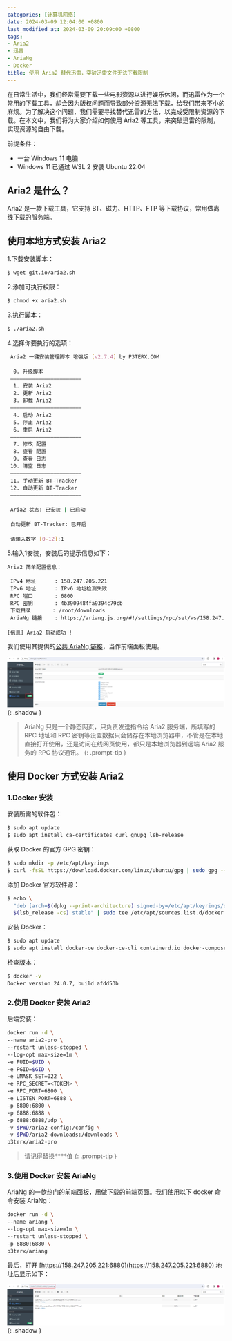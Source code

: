 ```yaml
---
categories: [计算机网络]
date: 2024-03-09 12:04:00 +0800
last_modified_at: 2024-03-09 20:09:00 +0800
tags:
- Aria2
- 迅雷
- Ar­i­aNg
- Docker
title: 使用 Aria2 替代迅雷，突破迅雷文件无法下载限制
---
```


在日常生活中，我们经常需要下载一些电影资源以进行娱乐休闲，而迅雷作为一个常用的下载工具，却会因为版权问题而导致部分资源无法下载，给我们带来不小的麻烦。为了解决这个问题，我们需要寻找替代迅雷的方法，以完成受限制资源的下载。在本文中，我们将为大家介绍如何使用 Aria2 等工具，来突破迅雷的限制，实现资源的自由下载。

前提条件：

- 一台 Windows 11 电脑
- Windows 11 已通过 WSL 2 安装 Ubuntu 22.04

## Aria2 是什么？

Aria2 是一款下载工具，它支持 BT、磁力、HTTP、FTP 等下载协议，常用做离线下载的服务端。

## 使用本地方式安装 Aria2

1.下载安装脚本：

```bash
$ wget git.io/aria2.sh
```

2.添加可执行权限：

```bash
$ chmod +x aria2.sh
```

3.执行脚本：

```bash
$ ./aria2.sh
```

4.选择你要执行的选项：

```bash
 Aria2 一键安装管理脚本 增强版 [v2.7.4] by P3TERX.COM
 
  0. 升级脚本
 ———————————————————————
  1. 安装 Aria2
  2. 更新 Aria2
  3. 卸载 Aria2
 ———————————————————————
  4. 启动 Aria2
  5. 停止 Aria2
  6. 重启 Aria2
 ———————————————————————
  7. 修改 配置
  8. 查看 配置
  9. 查看 日志
 10. 清空 日志
 ———————————————————————
 11. 手动更新 BT-Tracker
 12. 自动更新 BT-Tracker
 ———————————————————————

 Aria2 状态: 已安装 | 已启动

 自动更新 BT-Tracker: 已开启

 请输入数字 [0-12]:1
```

5.输入1安装，安装后的提示信息如下：

```bash
Aria2 简单配置信息：

 IPv4 地址      : 158.247.205.221
 IPv6 地址      : IPv6 地址检测失败
 RPC 端口       : 6800
 RPC 密钥       : 4b3909484fa9394c79cb
 下载目录       : /root/downloads
 AriaNg 链接    : https://ariang.js.org/#!/settings/rpc/set/ws/158.247.205.221/6800/jsonrpc/NGIzOTA5NDg0ZmE5Mzk0Yzc5Y2I=

[信息] Aria2 启动成功 !
```

我们使用其提供的[公共 AriaNg 链接](https://ariang.js.org/#!/settings/rpc/set/ws/158.247.205.221/6800/jsonrpc/NGIzOTA5NDg0ZmE5Mzk0Yzc5Y2I=)，当作前端面板使用。

![公共 AriaNg 面板界面](/img/image-20240309204459795.png){: .shadow }

> Ar­i­aNg 只是一个静态网页，只负责发送指令给 Aria2 服务端，所填写的 RPC 地址和 RPC 密钥等设置数据只会储存在本地浏览器中，不管是在本地直接打开使用，还是访问在线网页使用，都只是本地浏览器到远端 Aria2 服务的 RPC 协议通讯。
{: .prompt-tip }

## 使用 Docker 方式安装 Aria2

### 1.Docker 安装

安装所需的软件包：

```bash
$ sudo apt update
$ sudo apt install ca-certificates curl gnupg lsb-release
```

获取 Docker 的官方 GPG 密钥：

```bash
$ sudo mkdir -p /etc/apt/keyrings
$ curl -fsSL https://download.docker.com/linux/ubuntu/gpg | sudo gpg --dearmor -o /etc/apt/keyrings/docker.gpg
```

添加 Docker 官方软件源：

```bash
$ echo \
  "deb [arch=$(dpkg --print-architecture) signed-by=/etc/apt/keyrings/docker.gpg] https://download.docker.com/linux/ubuntu \
  $(lsb_release -cs) stable" | sudo tee /etc/apt/sources.list.d/docker.list > /dev/null
```

安装 Docker：

```bash
$ sudo apt update
$ sudo apt install docker-ce docker-ce-cli containerd.io docker-compose-plugin
```

检查版本：

```bash
$ docker -v
Docker version 24.0.7, build afdd53b
```

### 2.使用 Docker 安装 Aria2

后端安装：

```bash
docker run -d \
--name aria2-pro \
--restart unless-stopped \
--log-opt max-size=1m \
-e PUID=$UID \
-e PGID=$GID \
-e UMASK_SET=022 \
-e RPC_SECRET=<TOKEN> \
-e RPC_PORT=6800 \
-e LISTEN_PORT=6888 \
-p 6800:6800 \
-p 6888:6888 \
-p 6888:6888/udp \
-v $PWD/aria2-config:/config \
-v $PWD/aria2-downloads:/downloads \
p3terx/aria2-pro
```

> 请记得替换**<TOKEN>**值
{: .prompt-tip }

### 3.使用 Docker 安装 Ar­i­aNg

AriaNg 的一款热门的前端面板，用做下载的前端页面。我们使用以下 docker 命令安装 AriaNg：

```bash
docker run -d \
--name ariang \
--log-opt max-size=1m \
--restart unless-stopped \
-p 6880:6880 \
p3terx/ariang
```

最后，打开 [https://158.247.205.221:6880](https://158.247.205.221:6880) 地址后显示如下：

![Docker 搭建的 AriaNg 面板](/img/image-20240309203827922.png){: .shadow }

